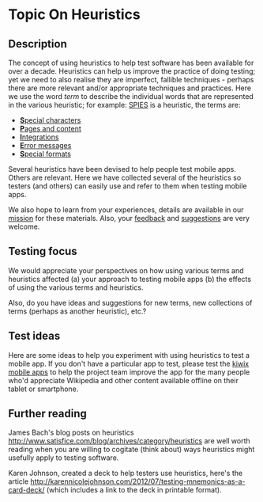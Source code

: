 # Topic On Heuristics
## Description
The concept of using heuristics to help test software has been available for over a decade. Heuristics can help us improve the practice of doing testing; yet we need to also realise they are imperfect, fallible techniques - perhaps there are more relevant and/or appropriate techniques and practices. Here we use the word *term* to describe the individual words that are represented in the various heuristic; for example:
[SPIES](spies.md) is a heuristic, the terms are:

* [**S**pecial characters](special_characters.md)
* [**P**ages and content](pages_and_content.md)
* [**I**ntegrations](integrations.md)
* [**E**rror messages](errors.md)
* [**S**pecial formats](special_formats.md)

Several heuristics have been devised to help people test mobile apps. Others are relevant. Here we have collected several of the heuristics so testers (and others) can easily use and refer to them when testing mobile apps.

We also hope to learn from your experiences, details are available in our [mission](mission.md) for these materials. Also, your [feedback](feedback.md) and [suggestions](suggestions.md) are very welcome.
## Testing focus
We would appreciate your perspectives on how using various terms and heuristics affected (a) your approach to testing mobile apps (b) the effects of using the various terms and heuristics.

Also, do you have ideas and suggestions for new terms, new collections of terms (perhaps as another heuristic), etc.?
## Test ideas
Here are some ideas to help you experiment with using heuristics to test a mobile app. If you don't have a particular app to test, please test the [kiwix mobile apps](kiwix_mobile_apps.md) to help the project team improve the app for the many people who'd appreciate Wikipedia and other content available offline on their tablet or smartphone.
## Further reading
James Bach's blog posts on heuristics <http://www.satisfice.com/blog/archives/category/heuristics> are well worth reading when you are willing to cogitate (think about) ways heuristics might usefully apply to testing software.

Karen Johnson, created a deck to help testers use heuristics, here's the article http://karennicolejohnson.com/2012/07/testing-mnemonics-as-a-card-deck/ (which includes a link to the deck in printable format).
